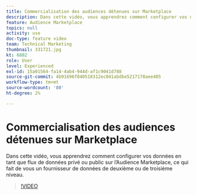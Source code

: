 ```yaml
---
title: Commercialisation des audiences détenues sur Marketplace
description: Dans cette vidéo, vous apprendrez comment configurer vos données en tant que flux de données privé ou public sur l’Audience Marketplace, ce qui fait de vous un fournisseur de données de deuxième ou de troisième niveau.
feature: Audience Marketplace
topics: null
activity: use
doc-type: feature video
team: Technical Marketing
thumbnail: 331721.jpg
kt: 6802
role: User
level: Experienced
exl-id: 15a01564-fa14-4ab4-944d-af1c9041d788
source-git-commit: 4b91696f840518312ec041abdbe5217178aee405
workflow-type: tm+mt
source-wordcount: '80'
ht-degree: 2%

---
```


# Commercialisation des audiences détenues sur Marketplace

Dans cette vidéo, vous apprendrez comment configurer vos données en tant que flux de données privé ou public sur l’Audience Marketplace, ce qui fait de vous un fournisseur de données de deuxième ou de troisième niveau.

>[!VIDEO](https://video.tv.adobe.com/v/331721/?quality=12&learn=on)
